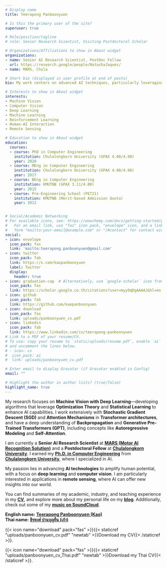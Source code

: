```yaml
---
# Display name
title: Teerapong Panboonyuen

# Is this the primary user of the site?
superuser: true

# Role/position/tagline
# role: Senior Research Scientist, Visiting Postdoctoral Scholar

# Organizations/Affiliations to show in About widget
organizations: 
- name: Senior AI Research Scientist, PostDoc Fellow
  url: https://research.google/people/NatashaJaques/
- name: MARS, Chula

# Short bio (displayed in user profile at end of posts)
bio: My work centers on advanced AI techniques, particularly leveraging deep learning and computer vision to enhance semantic understanding, visual recognition, and data analytics. I develop innovative methods for image recognition, remote sensing, and geospatial data analysis to address real-world challenges.

# Interests to show in About widget
interests:
- Machine Vision
- Computer Vision
- Deep Learning
- Machine Learning
- Reinforcement Learning
- Human-AI Interaction
- Remote Sensing

# Education to show in About widget
education:
  courses:
  - course: PhD in Computer Engineering
    institution: Chulalongkorn University (GPAX 4.00/4.00)
    year: 2020
  - course: MEng in Computer Engineering
    institution: Chulalongkorn University (GPAX 4.00/4.00)
    year: 2017
  - course: BEng in Computer Engineering
    institution: KMUTNB (GPAX 3.11/4.00)
    year: 2015
  - course: Pre-Engineering School (PET21)
    institution: KMUTNB (Merit-based Admission Quota)
    year: 2012


# Social/Academic Networking
# For available icons, see: https://wowchemy.com/docs/getting-started/page-builder/#icons
#   For an email link, use "fas" icon pack, "envelope" icon, and a link in the
#   form "mailto:your-email@example.com" or "/#contact" for contact widget.
social:
- icon: envelope
  icon_pack: fas
  link: 'mailto:teerapong.panboonyuen@gmail.com'
- icon: twitter
  icon_pack: fab
  link: https://x.com/kaopanboonyuen
  label: Twitter
  display:
    header: true
- icon: graduation-cap  # Alternatively, use `google-scholar` icon from `ai` icon pack
  icon_pack: fas
  link: https://scholar.google.co.th/citations?user=myy0qDgAAAAJ&hl=en
- icon: github
  icon_pack: fab
  link: https://github.com/kaopanboonyuen
- icon: download
  icon_pack: fas
  link: uploads/panboonyuen_cv.pdf
- icon: linkedin
  icon_pack: fab
  link: https://www.linkedin.com/in/teerapong-panboonyuen
# Link to a PDF of your resume/CV.
# To use: copy your resume to `static/uploads/resume.pdf`, enable `ai` icons in `params.toml`, 
# and uncomment the lines below.
# - icon: cv
#  icon_pack: ai
#  link: uploads/panboonyuen_cv.pdf

# Enter email to display Gravatar (if Gravatar enabled in Config)
email: ""

# Highlight the author in author lists? (true/false)
highlight_name: true
---
```

My research focuses on **Machine Vision with Deep Learning**—developing algorithms that leverage **Optimization Theory** and **Statistical Learning** to enhance AI capabilities. I work extensively with **Stochastic Gradient Descent (SGD)** and **Attention Mechanisms** in **Transformer architectures**, and have a deep understanding of **Backpropagation** and **Generative Pre-Trained Transformers (GPT)**, including concepts like **Autoregressive Modeling** and **Self-Attention**.

I am currently a **Senior AI Research Scientist** at [**MARS (Motor AI Recognition Solution)**](https://www.marssolution.io/) and a **Postdoctoral Fellow** at [**Chulalongkorn University**](https://www.chula.ac.th/en/). I earned my [**Ph.D. in Computer Engineering**](https://www.cp.eng.chula.ac.th/en/prospective/graduate/phd-computerengineering/) from [**Chulalongkorn University**](https://www.chula.ac.th/en/), where I specialized in AI.

My passion lies in advancing **AI technologies** to amplify human potential, with a focus on **deep learning** and **computer vision**. I am particularly interested in applications in **remote sensing**, where AI can offer new insights into our world.

You can find summaries of my academic, industry, and teaching experience in my [**CV**](https://kaopanboonyuen.github.io/files/panboonyuen_cv.pdf), and explore more about my personal life on my [**blog**](https://kaopanboonyuen.wordpress.com/). Additionally, check out some of my [**music on SoundCloud**](https://soundcloud.com/kaopanboonyuen).

**English name:** [**Teerapong Panboonyuen (Kao)**](https://kaopanboonyuen.wordpress.com/)  
**Thai name:** [**ธีรพงศ์ ปานบุญยืน (เก้า)**](https://kaopanboonyuen.wordpress.com/)

{{< icon name="download" pack="fas" >}}{{< staticref "uploads/panboonyuen_cv.pdf" "newtab" >}}Download my CV{{< /staticref >}}.

{{< icon name="download" pack="fas" >}}{{< staticref "uploads/panboonyuen_cv_Thai.pdf" "newtab" >}}Download my Thai CV{{< /staticref >}}.
